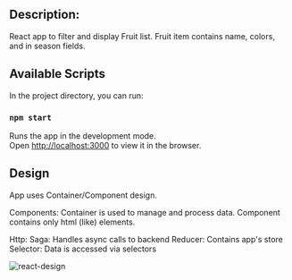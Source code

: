 ## Description:
React app to filter and display Fruit list. Fruit item contains name, colors, and in season fields.


## Available Scripts

In the project directory, you can run:

### `npm start`

Runs the app in the development mode.\
Open [http://localhost:3000](http://localhost:3000) to view it in the browser.

## Design
App uses Container/Component design.

Components:
Container is used to manage and process data.
Component contains only html (like) elements.

Http:
Saga: Handles async calls to backend
Reducer: Contains app's store
Selector: Data is accessed via selectors

![react-design]('./public/img/react-design.jpg')

